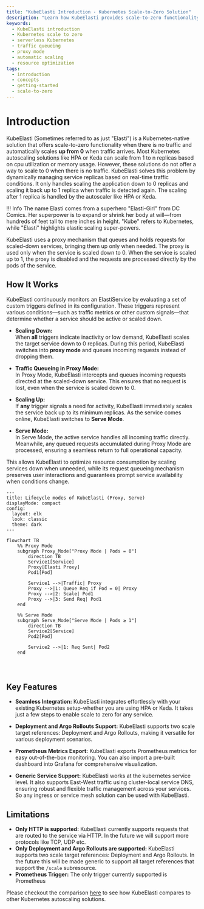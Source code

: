 ```yaml
---
title: "KubeElasti Introduction - Kubernetes Scale-to-Zero Solution"
description: "Learn how KubeElasti provides scale-to-zero functionality for Kubernetes. Understand proxy mode, traffic queueing, and automatic scaling from 0 to 1 replicas."
keywords:
  - KubeElasti introduction
  - Kubernetes scale to zero
  - serverless Kubernetes
  - traffic queueing
  - proxy mode
  - automatic scaling
  - resource optimization
tags:
  - introduction
  - concepts
  - getting-started
  - scale-to-zero
---
```


# Introduction

KubeElasti (Sometimes referred to as just "Elasti") is a Kubernetes-native solution that offers scale-to-zero functionality when there is no traffic and automatically scales **up from 0** when traffic arrives. Most Kubernetes autoscaling solutions like HPA or Keda can scale from 1 to n replicas based on cpu utilization or memory usage. However, these solutions do not offer a way to scale to 0 when there is no traffic. KubeElasti solves this problem by dynamically managing service replicas based on real-time traffic conditions. It only handles scaling the application down to 0 replicas and scaling it back up to 1 replica when traffic is detected again. The scaling after 1 replica is handled by the autoscaler like HPA or Keda.

!!! Info
    The name Elasti comes from a superhero "Elasti-Girl" from DC Comics. Her superpower is to expand or shrink her body at will—from hundreds of feet tall to mere inches in height. "Kube" refers to Kubernetes, while "Elasti" highlights elastic scaling super-powers.

KubeElasti uses a proxy mechanism that queues and holds requests for scaled-down services, bringing them up only when needed. The proxy is used only when the service is scaled down to 0. When the service is scaled up to 1, the proxy is disabled and the requests are processed directly by the pods of the service.

## How It Works

KubeElasti continuously monitors an ElastiService by evaluating a set of custom triggers defined in its configuration. These triggers represent various conditions—such as traffic metrics or other custom signals—that determine whether a service should be active or scaled down.

- **Scaling Down:**  
  When **all** triggers indicate inactivity or low demand, KubeElasti scales the target service down to 0 replicas. During this period, KubeElasti switches into **proxy mode** and queues incoming requests instead of dropping them.

- **Traffic Queueing in Proxy Mode:**  
  In Proxy Mode, KubeElasti intercepts and queues incoming requests directed at the scaled-down service. This ensures that no request is lost, even when the service is scaled down to 0.

- **Scaling Up:**  
  If **any** trigger signals a need for activity, KubeElasti immediately scales the service back up to its minimum replicas. As the service comes online, KubeElasti switches to **Serve Mode**.

- **Serve Mode:**  
  In Serve Mode, the active service handles all incoming traffic directly. Meanwhile, any queued requests accumulated during Proxy Mode are processed, ensuring a seamless return to full operational capacity.

This allows KubeElasti to optimize resource consumption by scaling services down when unneeded, while its request queueing mechanism preserves user interactions and guarantees prompt service availability when conditions change.

``` mermaid
---
title: Lifecycle modes of KubeElasti (Proxy, Serve)
displayMode: compact
config:
  layout: elk
  look: classic
  theme: dark
---

flowchart TB
    %% Proxy Mode
    subgraph Proxy_Mode["Proxy Mode | Pods = 0"]
        direction TB
        Service1[Service]
        Proxy[Elasti Proxy]
        Pod1[Pod]
        
        Service1 -->|Traffic| Proxy
        Proxy -->|1: Queue Req if Pod = 0| Proxy
        Proxy -->|2: Scale| Pod1
        Proxy -->|3: Send Req| Pod1
    end

    %% Serve Mode
    subgraph Serve_Mode["Serve Mode | Pods ≥ 1"]
        direction TB
        Service2[Service]
        Pod2[Pod]

        Service2 -->|1: Req Sent| Pod2
    end




```

## Key Features

- **Seamless Integration:** KubeElasti integrates effortlessly with your existing Kubernetes setup-whether you are using HPA or Keda. It takes just a few steps to enable scale to zero for any service.

- **Deployment and Argo Rollouts Support:** KubeElasti supports two scale target references: Deployment and Argo Rollouts, making it versatile for various deployment scenarios.

- **Prometheus Metrics Export:** KubeElasti exports Prometheus metrics for easy out-of-the-box monitoring. You can also import a pre-built dashboard into Grafana for comprehensive visualization.

- **Generic Service Support:** KubeElasti works at the kubernetes service level. It also supports East-West traffic using cluster-local service DNS, ensuring robust and flexible traffic management across your services. So any ingress or service mesh solution can be used with KubeElasti.

## Limitations

- **Only HTTP is supported:** KubeElasti currently supports requests that are routed to the service via HTTP. In the future we will support more protocols like TCP, UDP etc.
- **Only Deployment and Argo Rollouts are supported:** KubeElasti supports two scale target references: Deployment and Argo Rollouts. In the future this will be made generic to support all target references that support the `/scale` subresource.
- **Prometheus Trigger:** The only trigger currently supported is Prometheus

Please checkout the comparison [here](comparisons.md) to see how KubeElasti compares to other Kubernetes autoscaling solutions.
